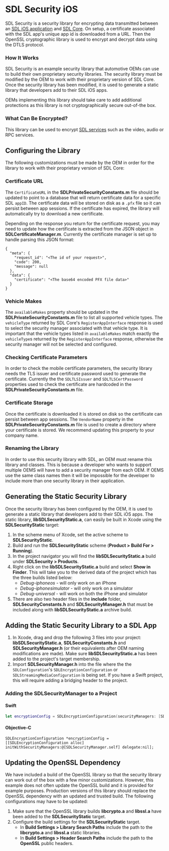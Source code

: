 # SDL Security iOS
SDL Security is a security library for encrypting data transmitted between an [SDL iOS application](https://github.com/smartdevicelink/sdl_ios) and [SDL Core](https://github.com/smartdevicelink/sdl_core). On setup, a certificate associated with the SDL app's unique app id is downloaded from a URL. Then the OpenSSL cryptographic library is used to encrypt and decrypt data using the DTLS protocol.

### How It Works
SDL Security is an example security library that automotive OEMs can use to build their own proprietary security libraries. The security library must be modified by the OEM to work with their proprietary version of SDL Core. Once the security library has been modified, it is used to generate a static library that developers add to their SDL iOS apps.

OEMs implementing this library should take care to add additional protections as this library is not cryptographically secure out-of-the box.

### What Can Be Encrypted?
This library can be used to encrypt [SDL services](https://github.com/smartdevicelink/protocol_spec#5-services) such as the video, audio or RPC services.

## Configuring the Library
The following customizations must be made by the OEM in order for the library to work with their proprietary version of SDL Core:

### Certificate URL
The `CertificateURL` in the **SDLPrivateSecurityConstants.m** file should be updated to point to a database that will return certificate data for a specific SDL `appID`. The certificate data will be stored on disk as a `.pfx` file so it can persist between app sessions. If the certificate has expired, the library will automatically try to download a new certificate. 

Depending on the response you return for the certificate request, you may need to update how the certificate is extracted from the JSON object in **SDLCertificateManager.m**. Currently the certificate manager is set up to handle parsing this JSON format:
```
{
  "meta": {
    "request_id": "<The id of your request>",
    "code": 200,
    "message": null
  },
  "data": {
    "certificate": "<The base64 encoded PFX file data>"
  }
}
```

### Vehicle Makes
The `availableMakes` property should be updated in the **SDLPrivateSecurityConstants.m** file to list all supported vehicle types. The `vehicleType` returned by SDL Core's `RegisterAppInterface` response is used to select the security manager associated with that vehicle type. It is important that the vehicle types listed in `availableMakes` match exactly the `vehicleType`s returned by the `RegisterAppInterface` response, otherwise the security manager will not be selected and configured. 

### Checking Certificate Parameters
In order to check the mobile certificate parameters, the security library needs the TLS issuer and certificate password used to generate the certificate. Currently the the `SDLTLSIssuer` and `SDLTLSCertPassword` properties used to check the certificate are hardcoded in the **SDLPrivateSecurityConstants.m** file. 

### Certificate Storage
Once the certificate is downloaded it is stored on disk so the certificate can persist between app sessions. The `VendorName` property in the **SDLPrivateSecurityConstants.m** file is used to create a directory where your certificate is stored. We recommend updating this property to your company name. 

### Renaming the Library
In order to use this security library with SDL, an OEM must rename this library and classes. This is because a developer who wants to support multiple OEMS will have to add a security manager from each OEM. If OEMS use the same class names then it will be impossible for the developer to include more than one security library in their application.

## Generating the Static Security Library
Once the security library has been configured by the OEM, it is used to generate a static library that developers add to their SDL iOS apps. The static library, **libSDLSecurityStatic.a**, can easily be built in Xcode using the **SDLSecurityStatic** target:

1. In the scheme menu of Xcode, set the active scheme to **SDLSecurityStatic**.
1. Build and run the **SDLSecurityStatic** scheme (**Product > Build For > Running**). 
1. In the project navigator you will find the **libSDLSecurityStatic.a** build under **SDLSecurity > Products**.
1. Right click on the **libSDLSecurityStatic.a** build and select **Show in Finder**. This will take you to the derived data of the project which has the three builds listed below:
    * *Debug-iphoneos* - will only work on an iPhone 
    * *Debug-iphonesimulator* - will only work on a simulator
    * *Debug-universal* - will work on both the iPhone and simulator
1. There are also two header files in the **include** folder, **SDLSecurityConstants.h** and **SDLSecurityManager.h** that must be included along with **libSDLSecurityStatic.a** archive build.
    
## Adding the Static Security Library to a SDL App
1. In Xcode, drag and drop the following 3 files into your project: **libSDLSecurityStatic.a**, **SDLSecurityConstants.h** and **SDLSecurityManager.h** (or their equivalents after OEM naming modifications are made). Make sure **libSDLSecurityStatic.a** has been added to the project's target membership.  
1. Import **SDLSecurityManager.h** into the file where the the `SDLConfiguration`'s `SDLEncryptionConfiguration` or `SDLStreamingMediaConfiguration` is being set. If you have a Swift project, this will require adding a bridging header to the project.

### Adding the SDLSecurityManager to a Project
#### Swift
```swift
let encryptionConfig = SDLEncryptionConfiguration(securityManagers: [SDLSecurityManager.self]], delegate: nil)
```

#### Objective-C
```objc
SDLEncryptionConfiguration *encryptionConfig = [[SDLEncryptionConfiguration alloc] initWithSecurityManagers:@[SDLSecurityManager.self] delegate:nil];
```

## Updating the OpenSSL Dependency
We have included a build of the OpenSSL library so that the security library can work out of the box with a few minor customizations. However, this example does not often update the OpenSSL build and it is provided for example purposes. Production versions of this library should replace the OpenSSL dependency with an updated and trusted build. The following configurations may have to be updated:

1. Make sure that the OpenSSL library builds **libcrypto.a** and **libssl.a** have been added to the **SDLSecurityStatic** target.
1. Configure the build settings for the **SDLSecurityStatic** target.
    * In **Build Settings > Library Search Paths** include the path to the **libcrypto.a** and **libssl.a** static libraries.
    * In **Build Settings > Header Search Paths** include the path to the **OpenSSL** public headers.
